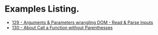 # Examples Listing.
- [129 - Arguments & Parameters wrangling DOM - Read & Parse Inputs](https://github.com/ArmandoGuerrero/JavaScript/tree/main/Examples/129)
- [130 - About Call a Function without Parenthesses](#)
